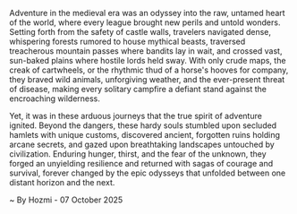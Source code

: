 
Adventure in the medieval era was an odyssey into the raw, untamed heart of the world, where every league brought new perils and untold wonders. Setting forth from the safety of castle walls, travelers navigated dense, whispering forests rumored to house mythical beasts, traversed treacherous mountain passes where bandits lay in wait, and crossed vast, sun-baked plains where hostile lords held sway. With only crude maps, the creak of cartwheels, or the rhythmic thud of a horse's hooves for company, they braved wild animals, unforgiving weather, and the ever-present threat of disease, making every solitary campfire a defiant stand against the encroaching wilderness.

Yet, it was in these arduous journeys that the true spirit of adventure ignited. Beyond the dangers, these hardy souls stumbled upon secluded hamlets with unique customs, discovered ancient, forgotten ruins holding arcane secrets, and gazed upon breathtaking landscapes untouched by civilization. Enduring hunger, thirst, and the fear of the unknown, they forged an unyielding resilience and returned with sagas of courage and survival, forever changed by the epic odysseys that unfolded between one distant horizon and the next.

~ By Hozmi - 07 October 2025
